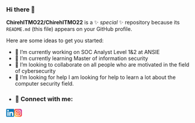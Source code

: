 ### Hi there 👋


**ChirehITMO22/ChirehITMO22** is a ✨ _special_ ✨ repository because its `README.md` (this file) appears on your GitHub profile.

Here are some ideas to get you started:

- 🔭 I’m currently working on SOC Analyst Level 1&2 at ANSIE
- 🌱 I’m currently learning Master of information security
- 👯 I’m looking to collaborate on all people who are motivated in the field of cybersecurity 
- 🤔 I’m looking for help I am looking for help to learn a lot about the computer security field. 
- ### 🤝 Connect with me:

<a href="https://www.linkedin.com/in/chireh-mohamed-abdi-38333a1ba/"><img align="left" src="https://raw.githubusercontent.com/ChirehITMO22/ChirehITMO22/0803147ca11e8f0a45d05bba1f3fca59c19c2716/images/linkedin.svg" alt="Chireh Mohamed | LinkedIn" width="21px"/></a>
<a href="https://www.instagram.com/chirami_chisan/"><img align="left" src="https://raw.githubusercontent.com/ChirehITMO22/ChirehITMO22/0803147ca11e8f0a45d05bba1f3fca59c19c2716/images/instagram.svg" alt="Chireh Mohamed | Instagram" width="21px"/></a>
</br>
